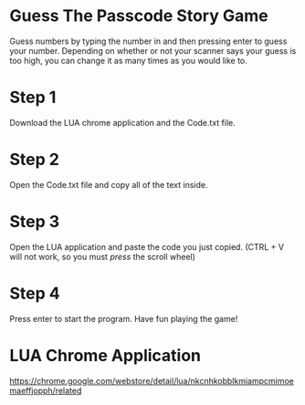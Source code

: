 # Guess The Passcode Story Game
Guess numbers by typing the number in and then pressing enter to guess your number. Depending on whether or not your scanner says your guess is too high, you can change it as many times as you would like to.

# Step 1
Download the LUA chrome application and the Code.txt file.

# Step 2
Open the Code.txt file and copy all of the text inside.

# Step 3
Open the LUA application and paste the code you just copied. (CTRL + V will not work, so you must *press* the scroll wheel)

# Step 4
Press enter to start the program. Have fun playing the game!

# LUA Chrome Application
https://chrome.google.com/webstore/detail/lua/nkcnhkobblkmiampcmimoemaeffjopph/related
